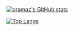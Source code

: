 [![oramaz's GitHub stats](https://github-readme-stats.vercel.app/api?username=oramaz&count_private=true&show_icons=true&hide=stars,issues&theme=radical)](https://github.com/anuraghazra/github-readme-stats)

[![Top Langs](https://github-readme-stats.vercel.app/api/top-langs/?username=oramaz&layout=compact&theme=radical)](https://github.com/anuraghazra/github-readme-stats)
